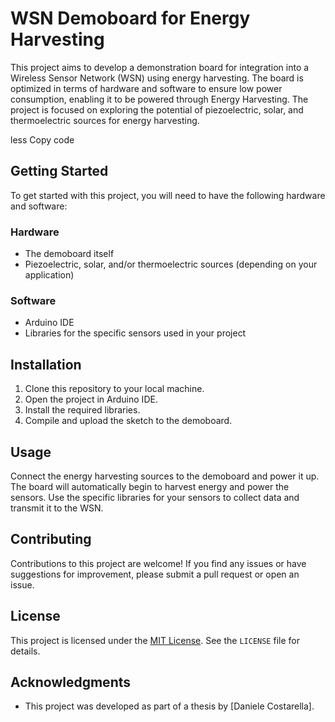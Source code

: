 WSN Demoboard for Energy Harvesting
===================================

This project aims to develop a demonstration board for integration into a Wireless Sensor Network (WSN) using energy harvesting. The board is optimized in terms of hardware and software to ensure low power consumption, enabling it to be powered through Energy Harvesting. The project is focused on exploring the potential of piezoelectric, solar, and thermoelectric sources for energy harvesting.

less Copy code

Getting Started
---------------

To get started with this project, you will need to have the following hardware and software:

### Hardware

* The demoboard itself
* Piezoelectric, solar, and/or thermoelectric sources (depending on your application)

### Software

* Arduino IDE
* Libraries for the specific sensors used in your project

Installation
------------

1.  Clone this repository to your local machine.
2.  Open the project in Arduino IDE.
3.  Install the required libraries.
4.  Compile and upload the sketch to the demoboard.

Usage
-----

Connect the energy harvesting sources to the demoboard and power it up. The board will automatically begin to harvest energy and power the sensors. Use the specific libraries for your sensors to collect data and transmit it to the WSN.

Contributing
------------

Contributions to this project are welcome! If you find any issues or have suggestions for improvement, please submit a pull request or open an issue.

License
-------

This project is licensed under the [MIT License](https://opensource.org/licenses/MIT). See the `LICENSE` file for details.

Acknowledgments
---------------

* This project was developed as part of a thesis by \[Daniele Costarella\].
